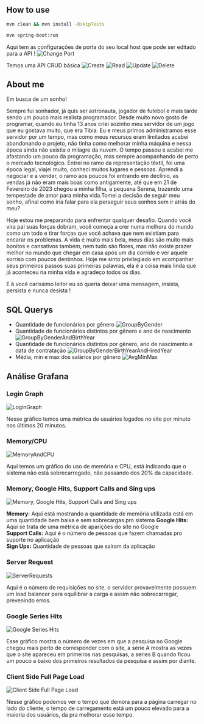 ## How to use
```bash
mvn clean && mvn install -DskipTests
```
```bash
mvn spring-boot:run
```
 Aqui tem as configurações de porta do seu local host que pode ser editado para a API !
![Change Port](https://github.com/devRenatoRodrigues/digiage-project/assets/115325126/ce047a50-8d4c-4c63-9900-8de11bbc573d)

Temos uma API CRUD básica
![Create](https://github.com/devRenatoRodrigues/digiage-project/assets/115325126/5b97bcc1-ee02-4ce3-9982-ae5bb3e0e4b0)
![Read](https://github.com/devRenatoRodrigues/digiage-project/assets/115325126/90e6310a-3a47-4537-8e3d-95df31994503)
![Update](https://github.com/devRenatoRodrigues/digiage-project/assets/115325126/01b9ced1-a75b-4e0c-9492-fb69220e3944)
![Delete](https://github.com/devRenatoRodrigues/digiage-project/assets/115325126/001a5291-ba83-4694-940a-0afc1a73153f)




## About me
Em busca de um sonho!

Sempre fui sonhador, já quis ser astronauta, jogador de futebol e mais tarde sendo um pouco mais realista programador. Desde muito novo gosto de programar, quando eu tinha 13 anos criei sozinho meu servidor de um jogo que eu gostava muito, que era Tibia. Eu e meus primos administramos esse servidor por um tempo, mas como meus recursos eram limitados acabei abandonando o projeto, não tinha como melhorar minha máquina e nessa época ainda não existia o milagre da nuvem.
O tempo passou e acabei me afastando um pouco da programação, mas sempre acompanhando de perto o mercado tecnológico. Entrei no ramo da representação têxtil, foi uma época legal, viajei muito, conheci muitos lugares e pessoas. Aprendi a negociar e a vender, o ramo aos poucos foi entrando em declínio, as vendas já não eram mais boas como antigamente, até que em 21 de Fevereiro de 2023 chegou a minha filha, a pequena Serena,  trazendo uma tempestade de amor para minha vida.Tomei a decisão de seguir meu sonho, afinal como iria falar para ela perseguir seus sonhos sem ir atrás do meu? 

Hoje estou me preparando para enfrentar qualquer desafio. Quando você vira pai suas forças dobram, você começa a crer numa melhora do mundo como um todo e tirar forças que você achava que nem existiam para encarar os problemas. A vida é muito mais bela, meus dias são muito mais bonitos e cansativos também, nem tudo são flores, mas não existe prazer melhor no mundo que chegar em casa após um dia corrido e ver aquele sorriso com poucos dentinhos. Hoje me sinto privilegiado em acompanhar seus primeiros passos suas primeiras palavras, ela é a coisa mais linda que já aconteceu na minha vida e agradeço todos os dias.

E à você caríssimo leitor eu só queria deixar uma mensagem, insista, persista e nunca desista !

## SQL Querys
* Quantidade de funcionários por gênero
![GroupByGender](https://github.com/devRenatoRodrigues/digiage-project/assets/115325126/bb3ef579-3a86-409a-8192-4f36bc2b89c9)
* Quantidade de funcionários distintos por gênero e ano de nascimento
![GroupByGenderAndBirthYear](https://github.com/devRenatoRodrigues/digiage-project/assets/115325126/539d5bc0-d60d-4e5d-856d-8822ab0466c1)
* Quantidade de funcionários distintos por gênero, ano de nascimento e data de contratação
![GroupByGenderBirthYearAndHiredYear](https://github.com/devRenatoRodrigues/digiage-project/assets/115325126/affa98ba-55cf-4d07-975d-5fa5d123c081)
* Média, min e max dos salários por gênero
![AvgMinMax](https://github.com/devRenatoRodrigues/digiage-project/assets/115325126/d932b930-535a-4b3a-a209-4ddf0c482deb)

## Análise Grafana
### Login Graph
![LoginGraph](https://github.com/devRenatoRodrigues/digiage-project/assets/115325126/ec925258-8a29-45fb-a034-eb27e9014a6e)

Nesse gráfico temos uma métrica de usuários logados no site por minuto nos últimos 20 minutos.
### Memory/CPU
![MemoryAndCPU](https://github.com/devRenatoRodrigues/digiage-project/assets/115325126/fe9f2527-f994-47c8-aaff-fffc58d17757)

Aqui temos um gráfico do uso de memória e CPU, está indicando que o sistema não está sobrecarregado, não passando dos 20% da capacidade.
### Memory, Google Hits, Support Calls and Sing ups
![Memory, Google Hits, Support Calls and Sing ups](https://github.com/devRenatoRodrigues/digiage-project/assets/115325126/1fbc2d5c-7d68-4c7c-877e-c7893f442766)

**Memory:** Aqui está mostrando a quantidade de memória utilizada está em uma quantidade bem baixa e sem sobrecargas pro sistema
**Google Hits:** Aqui se trata de uma métrica de aparições do site no Google <br>
**Support Calls:** Aqui é o número de pessoas que fazem chamadas pro suporte no aplicação <br>
**Sign Ups:** Quantidade de pessoas que saíram da aplicação

### Server Request
![ServerRequests](https://github.com/devRenatoRodrigues/digiage-project/assets/115325126/c32bc56c-9c98-42b3-8ab7-2e464a4b3490)

Aqui é o número de requisições no site, o servidor provavelmente possuem um load balancer para equilibrar a carga e assim não sobrecarregar, prevenindo erros.

### Google Series Hits
![Google Series Hits](https://github.com/devRenatoRodrigues/digiage-project/assets/115325126/140951b1-edb8-4262-83c6-ee874abb25c3)

Esse gráfico mostra o número de vezes em que a pesquisa no Google chegou mais perto de corresponder com o site, a série A mostra as vezes que o site apareceu em primeiros nas pesquisas, a series B quando ficou um pouco a baixo dos primeiros resultados da pesquisa e assim por diante.

### Client Side Full Page Load
![Client Side Full Page Load](https://github.com/devRenatoRodrigues/digiage-project/assets/115325126/c203de04-2e74-4d24-82e8-a05ca487da59)

Nesse gráfico podemos ver o tempo que demora para a página carregar no lado do cliente, o tempo de carregamento está um pouco elevado para a maioria dos usuários, da pra melhorar esse tempo. 

